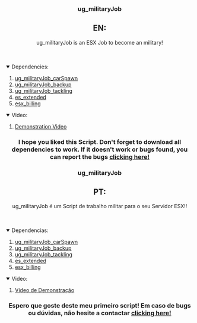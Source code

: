 <h3 align="center">ug_militaryJob</h3>

  <h2 align="center">EN:</h2>
  <p align="center">
    ug_militaryJob is an ESX Job to become an military!
    <br />
    <br />
    <br />
  </p>
</p>

<details open="open">
  <summary>Dependencies:</summary>
  <ol>
    <li>
      <a href="https://github.com/UrgingGamer/ug_militaryJob_carSpawn">ug_militaryJob_carSpawn</a>
    </li>
    <li>
      <a href="https://github.com/UrgingGamer/ug_militaryJob_backup">ug_militaryJob_backup</a>
    </li>
    <li><a href="https://github.com/UrgingGamer/ug_militaryJob_tackling">ug_militaryJob_tackling</a></li>
    <li><a href="https://github.com/esx-framework/es_extended">es_extended</a></li>
    <li><a href="https://github.com/ATG-Github/esx_billing">esx_billing</a></li>
  </ol>
</details>

<details open="open">
  <summary>Video:</summary>
  <ol>
    <li>
      <a href="https://www.youtube.com/watch?v=Lo__bMttNTY">Demonstration Video</a>
    </li>
  </ol>
</details>

<h3 align="center">I hope you liked this Script. Don't forget to download all dependencies to work. If it doesn't work or bugs found, you can report the bugs <a href="https://github.com/UrgingGamer/ug_militaryJob/issues">clicking here!</a></h3>



<h3 align="center">ug_militaryJob</h3>

  <h2 align="center">PT:</h2>
  <p align="center">
    ug_militaryJob é um Script de trabalho militar para o seu Servidor ESX!!
    <br />
    <br />
    <br />
  </p>
</p>

<details open="open">
  <summary>Dependencias:</summary>
  <ol>
    <li>
      <a href="https://github.com/UrgingGamer/ug_militaryJob_carSpawn">ug_militaryJob_carSpawn</a>
    </li>
    <li>
      <a href="https://github.com/UrgingGamer/ug_militaryJob_backup">ug_militaryJob_backup</a>
    </li>
    <li><a href="https://github.com/UrgingGamer/ug_militaryJob_tackling">ug_militaryJob_tackling</a></li>
    <li><a href="https://github.com/esx-framework/es_extended">es_extended</a></li>
    <li><a href="https://github.com/ATG-Github/esx_billing">esx_billing</a></li>
  </ol>
</details>

<details open="open">
  <summary>Video:</summary>
  <ol>
    <li>
      <a href="https://www.youtube.com/watch?v=Lo__bMttNTY">Vídeo de Demonstração</a>
    </li>
  </ol>
</details>

<h3 align="center">Espero que goste deste meu primeiro script! Em caso de bugs ou dúvidas, não hesite a contactar <a href="https://github.com/UrgingGamer/ug_militaryJob/issues">clicking here!</a></h3>
